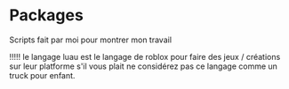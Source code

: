 # Packages
Scripts fait par moi pour montrer mon travail

!!!!! 
le langage luau est le langage de roblox pour faire des jeux / créations sur leur platforme s'il vous plait ne considérez pas ce langage comme un truck pour enfant.
